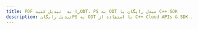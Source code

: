 ---title: PDF را به  تبدیل کنیدODT، PS به ODT مبدل رایگان یا C++ SDKdescription: تبدیل رایگانPS به ODT با استفاده از C++ Cloud APIs & SDK همچنین اسناد PDF را در Cloud ایجاد، ویرایش و رندر کنید.---